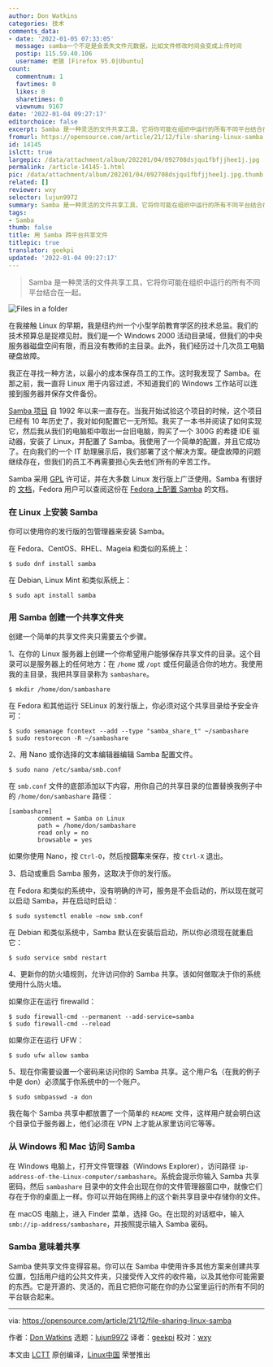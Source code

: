 ```yaml
---
author: Don Watkins
categories: 技术
comments_data:
- date: '2022-01-05 07:33:05'
  message: samba一个不足是会丢失文件元数据，比如文件修改时间会变成上传时间
  postip: 115.59.40.106
  username: 老狼 [Firefox 95.0|Ubuntu]
count:
  commentnum: 1
  favtimes: 0
  likes: 0
  sharetimes: 0
  viewnum: 9167
date: '2022-01-04 09:27:17'
editorchoice: false
excerpt: Samba 是一种灵活的文件共享工具，它将你可能在组织中运行的所有不同平台结合在一起。
fromurl: https://opensource.com/article/21/12/file-sharing-linux-samba
id: 14145
islctt: true
largepic: /data/attachment/album/202201/04/092708dsjqu1fbfjjhee1j.jpg
permalink: /article-14145-1.html
pic: /data/attachment/album/202201/04/092708dsjqu1fbfjjhee1j.jpg.thumb.jpg
related: []
reviewer: wxy
selector: lujun9972
summary: Samba 是一种灵活的文件共享工具，它将你可能在组织中运行的所有不同平台结合在一起。
tags:
- Samba
thumb: false
title: 用 Samba 跨平台共享文件
titlepic: true
translator: geekpi
updated: '2022-01-04 09:27:17'
---
```



> 
> Samba 是一种灵活的文件共享工具，它将你可能在组织中运行的所有不同平台结合在一起。
> 
> 
> 


![](/data/attachment/album/202201/04/092708dsjqu1fbfjjhee1j.jpg "Files in a folder")


在我接触 Linux 的早期，我是纽约州一个小型学前教育学区的技术总监。我们的技术预算总是捉襟见肘。我们是一个 Windows 2000 活动目录域，但我们的中央服务器磁盘空间有限，而且没有教师的主目录。此外，我们经历过十几次员工电脑硬盘故障。


我正在寻找一种方法，以最小的成本保存员工的工作。这时我发现了 Samba。在那之前，我一直将 Linux 用于内容过滤，不知道我们的 Windows 工作站可以连接到服务器并保存文件备份。


[Samba 项目](https://www.samba.org/) 自 1992 年以来一直存在。当我开始试验这个项目的时候，这个项目已经有 10 年历史了，我对如何配置它一无所知。我买了一本书并阅读了如何实现它，然后我从我们的电脑柜中取出一台旧电脑，购买了一个 300G 的希捷 IDE 驱动器，安装了 Linux，并配置了 Samba。我使用了一个简单的配置，并且它成功了。在向我们的一个 IT 助理展示后，我们部署了这个解决方案。硬盘故障的问题继续存在，但我们的员工不再需要担心失去他们所有的辛苦工作。


Samba 采用 [GPL](https://www.samba.org/samba/docs/GPL.html) 许可证，并在大多数 Linux 发行版上广泛使用。Samba 有很好的 [文档](https://www.samba.org/samba/docs/)，Fedora 用户可以查阅这份在 [Fedora 上配置 Samba](https://docs.fedoraproject.org/en-US/quick-docs/samba/) 的文档。


### 在 Linux 上安装 Samba


你可以使用你的发行版的包管理器来安装 Samba。


在 Fedora、CentOS、RHEL、Mageia 和类似的系统上：



```
$ sudo dnf install samba

```

在 Debian, Linux Mint 和类似系统上：



```
$ sudo apt install samba

```

### 用 Samba 创建一个共享文件夹


创建一个简单的共享文件夹只需要五个步骤。


1、在你的 Linux 服务器上创建一个你希望用户能够保存共享文件的目录。这个目录可以是服务器上的任何地方：在 `/home` 或 `/opt` 或任何最适合你的地方。我使用我的主目录，我把共享目录称为 `sambashare`。



```
$ mkdir /home/don/sambashare

```

在 Fedora 和其他运行 SELinux 的发行版上，你必须对这个共享目录给予安全许可：



```
$ sudo semanage fcontext --add --type "samba_share_t" ~/sambashare
$ sudo restorecon -R ~/sambashare

```

2、用 Nano 或你选择的文本编辑器编辑 Samba 配置文件。



```
$ sudo nano /etc/samba/smb.conf

```

在 `smb.conf` 文件的底部添加以下内容，用你自己的共享目录的位置替换我例子中的 `/home/don/sambashare` 路径：



```
[sambashare]
        comment = Samba on Linux       
        path = /home/don/sambashare
        read only = no
        browsable = yes

```

如果你使用 Nano，按 `Ctrl-O`，然后按**回车**来保存，按 `Ctrl-X` 退出。


3、启动或重启 Samba 服务，这取决于你的发行版。


在 Fedora 和类似的系统中，没有明确的许可，服务是不会启动的，所以现在就可以启动 Samba，并在启动时启动：



```
$ sudo systemctl enable –now smb.conf

```

在 Debian 和类似系统中，Samba 默认在安装后启动，所以你必须现在就重启它：



```
$ sudo service smbd restart

```

4、更新你的防火墙规则，允许访问你的 Samba 共享。该如何做取决于你的系统使用什么防火墙。


如果你正在运行 firewalld：



```
$ sudo firewall-cmd --permanent --add-service=samba
$ sudo firewall-cmd --reload

```

如果你正在运行 UFW：



```
$ sudo ufw allow samba

```

5、现在你需要设置一个密码来访问你的 Samba 共享。这个用户名（在我的例子中是 don）必须属于你系统中的一个账户。



```
$ sudo smbpasswd -a don

```

我在每个 Samba 共享中都放置了一个简单的 `README` 文件，这样用户就会明白这个目录位于服务器上，他们必须在 VPN 上才能从家里访问它等等。


### 从 Windows 和 Mac 访问 Samba


在 Windows 电脑上，打开文件管理器（Windows Explorer），访问路径 `ip-address-of-the-Linux-computer/sambashare`。系统会提示你输入 Samba 共享密码，然后 `sambashare` 目录中的文件会出现在你的文件管理器窗口中，就像它们存在于你的桌面上一样。你可以开始在网络上的这个新共享目录中存储你的文件。


在 macOS 电脑上，进入 Finder 菜单，选择 Go。在出现的对话框中，输入 `smb://ip-address/sambashare`，并按照提示输入 Samba 密码。


### Samba 意味着共享


Samba 使共享文件变得容易。你可以在 Samba 中使用许多其他方案来创建共享位置，包括用户组的公共文件夹，只接受传入文件的收件箱，以及其他你可能需要的东西。它是开源的、灵活的，而且它把你可能在你的办公室里运行的所有不同的平台联合起来。




---


via: <https://opensource.com/article/21/12/file-sharing-linux-samba>


作者：[Don Watkins](https://opensource.com/users/don-watkins) 选题：[lujun9972](https://github.com/lujun9972) 译者：[geekpi](https://github.com/geekpi) 校对：[wxy](https://github.com/wxy)


本文由 [LCTT](https://github.com/LCTT/TranslateProject) 原创编译，[Linux中国](https://linux.cn/) 荣誉推出